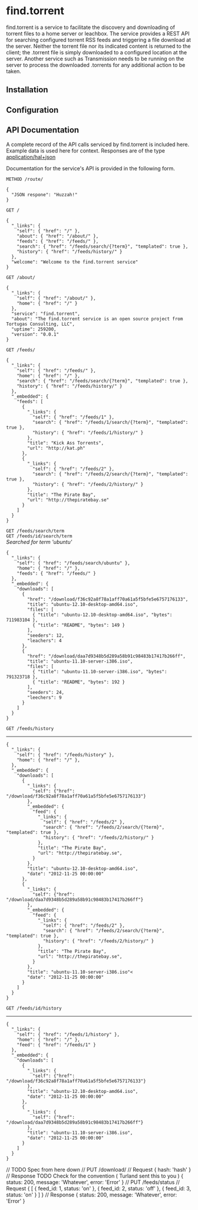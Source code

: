 find.torrent
============

find.torrent is a service to facilitate the discovery and downloading of torrent files to a home server or leachbox. The service provides a REST API for searching configured torrent RSS feeds and triggering a file download at the server. Neither the torrent file nor its indicated content is returned to the client; the .torrent file is simply downloaded to a configured location at the server. Another service such as Transmission needs to be running on the server to process the downloaded .torrents for any additional action to be taken.

Installation
------------

Configuration
-------------

API Documentation
-----------------
A complete record of the API calls serviced by find.torrent is included here. Example data is used here for context. Responses are of the type [application/hal+json](http://stateless.co/hal_specification.html)

Documentation for the service's API is provided in the following form.

`METHOD /route/`

    {
      "JSON respone": "Huzzah!"
    }

`GET /`

    {
      "_links": {
        "self": { "href": "/" },
        "about": { "href": "/about/" },
        "feeds": { "href": "/feeds/" },
        "search": { "href": "/feeds/search/{?term}", "templated": true },
        "history": { "href": "/feeds/history/" }
      },
      "welcome": "Welcome to the find.torrent service"
    }

`GET /about/`

    {
      "_links": {
        "self": { "href": "/about/" },
        "home": { "href": "/" }
      },
      "service": "find.torrent",
      "about": "The find.torrent service is an open source project from Tortugas Consulting, LLC",
      "uptime": 259200,
      "version": "0.0.1"
    }

`GET /feeds/`

    {
      "_links": {
        "self": { "href": "/feeds/" },
        "home": { "href": "/" },
        "search": { "href": "/feeds/search/{?term}", "templated": true },
        "history": { "href": "/feeds/history/" }
      },
      "_embedded": {
        "feeds": [
          {
            "_links": {
              "self": { "href": "/feeds/1" },
              "search": { "href": "/feeds/1/search/{?term}", "templated": true },
              "history": { "href": "/feeds/1/history/" }
            },
            "title": "Kick Ass Torrents",
            "url": "http://kat.ph"
          },
          {
            "_links": {
              "self": { "href": "/feeds/2" },
              "search": { "href": "/feeds/2/search/{?term}", "templated": true },
              "history": { "href": "/feeds/2/history/" }
            },
            "title": "The Pirate Bay",
            "url": "http://thepiratebay.se"
          }
        ]
      }
    }

`GET /feeds/search/term`  
`GET /feeds/id/search/term`  
_Searched for term 'ubuntu'_

    {
      "_links": {
        "self": { "href": "/feeds/search/ubuntu" },
        "home": { "href": "/" },
        "feeds": { "href": "/feeds/" }
      },
      "_embedded": {
        "downloads": [
          {
            "href": "/download/f36c92a8f78a1aff70a61a5f5bfe5e6757176133",
            "title": "ubuntu-12.10-desktop-amd64.iso",
            "files": [
              { "title": "ubuntu-12.10-desktop-amd64.iso", "bytes": 711983104 },
              { "title": "README", "bytes": 149 }
            ],
            "seeders": 12,
            "leachers": 4
          },
          {
            "href": "/download/daa7d9348b5d289a58b91c98483b17417b266ff",
            "title": "ubuntu-11.10-server-i386.iso",
            "files": [
              { "title": "ubuntu-11.10-server-i386.iso", "bytes": 791323718 },
              { "title": "README", "bytes": 192 }
            ],
            "seeders": 24,
            "leechers": 9
          }
        ]
      }
    }

`GET /feeds/history`

---

    {
      "_links": {
        "self": { "href": "/feeds/history" },
        "home": { "href": "/" },
      },
      "_embedded": {
        "downloads": [
          {
            "_links": {
              "self": {"href": "/download/f36c92a8f78a1aff70a61a5f5bfe5e6757176133"}
            },
            "_embedded": {
              "feed": {
                "_links": {
                  "self": { "href": "/feeds/2" },
                  "search": { "href": "/feeds/2/search/{?term}", "templated": true },
                  "history": { "href": "/feeds/2/history/" }
                },
                "title": "The Pirate Bay",
                "url": "http://thepiratebay.se",
              }
            },
            "title": "ubuntu-12.10-desktop-amd64.iso",
            "date": "2012-11-25 00:00:00"
          },
          {
            "_links": {
              "self": {"href": "/download/daa7d9348b5d289a58b91c98483b17417b266ff"}
            },
            "_embedded": {
              "feed": {
                "_links": {
                  "self": { "href": "/feeds/2" },
                  "search": { "href": "/feeds/2/search/{?term}", "templated": true },
                  "history": { "href": "/feeds/2/history/" }
                },
                "title": "The Pirate Bay",
                "url": "http://thepiratebay.se",
              }
            },
            "title": "ubuntu-11.10-server-i386.iso"<
            "date": "2012-11-25 00:00:00"
          }
        ]
      }
    }

`GET /feeds/id/history`

---

    {
      "_links": {
        "self": { "href": "/feeds/1/history" },
        "home": { "href": "/" },
        "feed": { "href": "/feeds/1" }
      },
      "_embedded": {
        "downloads": [
          {
            "_links": {
              "self": {"href": "/download/f36c92a8f78a1aff70a61a5f5bfe5e6757176133"}
            },
            "title": "ubuntu-12.10-desktop-amd64.iso",
            "date": "2012-11-25 00:00:00"
          },
          {
            "_links": {
              "self": {"href": "/download/daa7d9348b5d289a58b91c98483b17417b266ff"}
            },
            "title": "ubuntu-11.10-server-i386.iso",
            "date": "2012-11-25 00:00:00"
          }
        ]
      }
    }

// TODO Spec from here down
// PUT /download/
    // Request
        { hash: 'hash' }
    // Response TODO Check for the convention ( Turland sent this to you )
        {
            status: 200,
            message: 'Whatever',
            error: 'Error'
        }
// PUT /feeds/status
    // Request
        {
            [
                { feed_id: 1, status: 'on' },
                { feed_id: 2, status: 'off' },
                { feed_id: 3, status: 'on' }
            ]
        }
    // Response
        {
            status: 200,
            message: 'Whatever',
            error: 'Error'
        }
